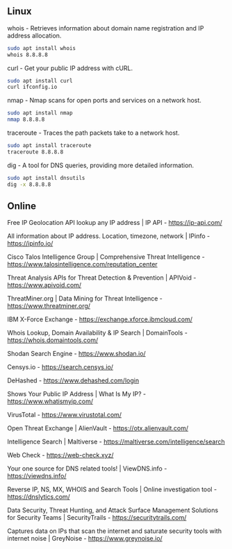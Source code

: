 ## Linux

whois - Retrieves information about domain name registration and IP address allocation.
```bash
sudo apt install whois
whois 8.8.8.8
```

curl - Get your public IP address with cURL.
```bash
sudo apt install curl
curl ifconfig.io
```

nmap - Nmap scans for open ports and services on a network host.
```bash
sudo apt install nmap
nmap 8.8.8.8
```

traceroute - Traces the path packets take to a network host.
```bash
sudo apt install traceroute
traceroute 8.8.8.8
```

dig - A tool for DNS queries, providing more detailed information.
```bash
sudo apt install dnsutils
dig -x 8.8.8.8
```

## Online

Free IP Geolocation API lookup any IP address | IP API - https://ip-api.com/

All information about IP address. Location, timezone, network | IPinfo - https://ipinfo.io/

Cisco Talos Intelligence Group | Comprehensive Threat Intelligence - https://www.talosintelligence.com/reputation_center

Threat Analysis APIs for Threat Detection & Prevention | APIVoid - https://www.apivoid.com/

ThreatMiner.org | Data Mining for Threat Intelligence - https://www.threatminer.org/

IBM X-Force Exchange - https://exchange.xforce.ibmcloud.com/

Whois Lookup, Domain Availability & IP Search | DomainTools - https://whois.domaintools.com/

Shodan Search Engine - https://www.shodan.io/

Censys.io - https://search.censys.io/

DeHashed - https://www.dehashed.com/login

Shows Your Public IP Address | What Is My IP? - https://www.whatismyip.com/

VirusTotal - https://www.virustotal.com/

Open Threat Exchange | AlienVault - https://otx.alienvault.com/

Intelligence Search | Maltiverse - https://maltiverse.com/intelligence/search

Web Check - https://web-check.xyz/

Your one source for DNS related tools! | ViewDNS.info - https://viewdns.info/

Reverse IP, NS, MX, WHOIS and Search Tools | Online investigation tool - https://dnslytics.com/

Data Security, Threat Hunting, and Attack Surface Management Solutions for Security Teams | SecurityTrails - https://securitytrails.com/

Captures data on IPs that scan the internet and saturate security tools with internet noise | GreyNoise - https://www.greynoise.io/